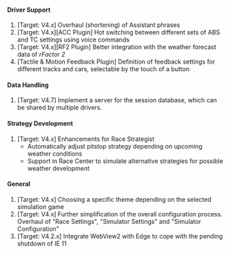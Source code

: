 #### Driver Support
  1. [Target: V4.x] Overhaul (shortening) of Assistant phrases
  2. [Target: V4.x][ACC Plugin] Hot switching between different sets of ABS and TC settings using voice commands
  3. [Target: V4.x][RF2 Plugin] Better integration with the weather forecast data of *rFactor 2*
  4. [Tactile & Motion Feedback Plugin] Definition of feedback settings for different tracks and cars, selectable by the touch of a button

#### Data Handling
  1. [Target: V4.7] Implement a server for the session database, which can be shared by multiple drivers.
  
#### Strategy Development
  1. [Target: V4.x] Enhancements for Race Strategist
     - Automatically adjust pitstop strategy depending on upcoming weather conditions
	 - Support in Race Center to simulate alternative strategies for possible weather development

#### General
  1. [Target: V4.x] Choosing a specific theme depending on the selected simulation game
  2. [Target: V4.x] Further simplification of the overall configuration process. Overhaul of "Race Settings", "Simulator Settings" and "Simulator Configuration"
  3. [Target: V4.2.x] Integrate WebView2 with Edge to cope with the pending shutdown of IE 11